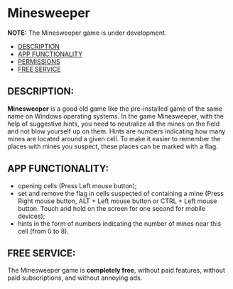 # Minesweeper

**NOTE:** The Minesweeper game is under development.

- [DESCRIPTION](#description)
- [APP FUNCTIONALITY](#app-functionality)
- [PERMISSIONS](#permissions)
- [FREE SERVICE](#free-service)
<!-- - [USAGE](#usage) -->

## DESCRIPTION:

**Minesweeper** is a good old game like the pre-installed game of the same name on Windows operating systems. In the game Minesweeper, with the help of suggestive hints, you need to neutralize all the mines on the field and not blow yourself up on them. Hints are numbers indicating how many mines are located around a given cell. To make it easier to remember the places with mines you suspect, these places can be marked with a flag.

<!-- ## USAGE:

To use the Minesweeper game, simply go to any of the URLs:

- **[Minesweeper](https://weatemp.minesweeper.app/)** on netlify;
- **[Minesweeper](https://weatemp.minesweeper.app/)** on vercel;
- **[Minesweeper](https://weatemp.minesweeper.sh/)** on surge.

Clicking on one of the URLs-above will open the web-version of the Minesweeper game, and if your browser supports game installation, you will be prompted to install the Minesweeper game on your device. Also, you can install the game at any time using the button or continue using it by the site. Game size: **<1 MB**. -->

## APP FUNCTIONALITY:

- opening cells (Press Left mouse button);
- set and remove the flag in cells suspected of containing a mine (Press Right mouse button, ALT + Left mouse button or CTRL + Left mouse button. Touch and hold on the screen for one second for mobile devices);
- hints in the form of numbers indicating the number of mines near this cell (from 0 to 8).

## FREE SERVICE:

The Minesweeper game is **completely free**, without paid features, without paid subscriptions, and without annoying ads.
